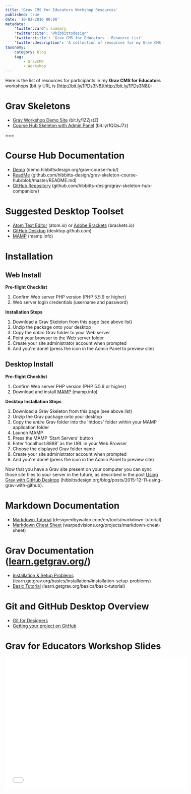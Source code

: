 ```yaml
---
title: 'Grav CMS for Educators Workshop Resources'
published: true
date: '10-02-2016 00:00'
metadata:
    'twitter:card': summary
    'twitter:site': '@hibbittsdesign'
    'twitter:title': 'Grav CMS for Educators - Resource List'
    'twitter:description': 'A collection of resources for my Grav CMS for Educators Workshops.'
taxonomy:
    category: blog
    tag:
        - GravCMS
        - Workshop
---
```


Here is the list of resources for participants in my **Grav CMS for Educators** workshops (bit.ly URL is [http://bit.ly/1PDs3N8](http://bit.ly/1PDs3N8)):

# Grav Skeletons
* [Grav Workshop Demo Site](../../downloads/grav-workshop-demo-site.zip) (bit.ly/1ZZjstZ)
* [Course Hub Skeleton with Admin Panel](../../downloads/grav-skeleton-course-hub-site.zip) (bit.ly/1QQsJ7z)

===

# Course Hub Documentation
* [Demo](http://demo.hibbittsdesign.org/grav-course-hub/) (demo.hibbittsdesign.org/grav-course-hub/)
* [ReadMe](https://github.com/hibbitts-design/grav-skeleton-course-hub/blob/master/README.md) (github.com/hibbitts-design/grav-skeleton-course-hub/blob/master/README.md)  
* [GitHub Repository](https://github.com/hibbitts-design/grav-skeleton-course-hub) (github.com/hibbitts-design/grav-skeleton-hub-companion/)  

# Suggested Desktop Toolset
* [Atom Text Editor](http://atom.io/) (atom.io) or [Adobe Brackets](http://brackets.io) (brackets.io)
* [GitHub Desktop](https://desktop.github.com) (desktop.github.com)  
* [MAMP](https://mamp.info) (mamp.info)

# Installation
## Web Install
**Pre-flight Checklist**  
1. Confirm Web server PHP version (PHP 5.5.9 or higher)
1. Web server login credentials (username and password)

**Installation Steps**  
1. Download a Grav Skeleton from this page (see above list)
1. Unzip the package onto your desktop
1. Copy the _entire_ Grav folder to your Web server
1. Point your browser to the Web server folder
1. Create your site administrator account when prompted
1. And you're done! (press the <i class="fa fa-arrow-circle-right"></i> icon in the Admin Panel to preview site)

## Desktop Install
**Pre-flight Checklist**  
1. Confirm Web server PHP version (PHP 5.5.9 or higher)
1. Download and install [MAMP](https://www.mamp.info/) (mamp.info)

**Desktop Installation Steps**  
1. Download a Grav Skeleton from this page (see above list)
1. Unzip the Grav package onto your desktop
1. Copy the _entire_ Grav folder into the 'htdocs' folder within your MAMP application folder
1. Launch MAMP
1. Press the MAMP 'Start Servers' button
1. Enter 'localhost:8888' as the URL in your Web Browser
1. Choose the displayed Grav folder name
1. Create your site administrator account when prompted
1. And you're done! (press the <i class="fa fa-arrow-circle-right"></i> icon in the Admin Panel to preview site)

Now that you have a Grav site present on your computer you can sync those site files to your server in the future, as described in the post [Using Grav with GitHub Desktop](http://hibbittsdesign.org/blog/posts/2015-12-11-using-grav-with-github) (hibbittsdesign.org/blog/posts/2015-12-11-using-grav-with-github).

# Markdown Documentation
* [Markdown Tutorial](http://designedbywaldo.com/en/tools/markdown-tutorial) (designedbywaldo.com/en/tools/markdown-tutorial)  
* [Markdown Cheat Sheet](https://warpedvisions.org/projects/markdown-cheat-sheet/) (warpedvisions.org/projects/markdown-cheat-sheet)   

# Grav Documentation ([learn.getgrav.org/](http://learn.getgrav.org))
* [Installation & Setup Problems](http://learn.getgrav.org/basics/installation#installation-setup-problems) (learn.getgrav.org/basics/installation#installation-setup-problems)  
* [Basic Tutorial](http://learn.getgrav.org/basics/basic-tutorial) (learn.getgrav.org/basics/basic-tutorial)

# Git and GitHub Desktop Overview
* [Git for Designers](http://danielfos.co/notes/git-for-designers)  
* [Getting your project on GitHub](https://guides.github.com/introduction/getting-your-project-on-github/)

# Grav for Educators Workshop Slides
<div class="videoWrapper"><iframe src="//slides.com/paulhibbitts/grav-cms-for-educators/embed" width="576" height="420" scrolling="no" frameborder="0" webkitallowfullscreen mozallowfullscreen allowfullscreen></iframe></div>
